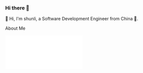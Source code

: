 ### Hi there 👋

👋 Hi, I'm shunli, a Software Development Engineer from China 🚀.

About Me

<a href="https://github.com/fengshunli">
  <img align="center" width="49%" src="./header.svg" />
</a>
<br/>
<a href="https://github.com/fengshunli">
  <img align="center" width="49%" src="./repositories.svg" />
</a>
